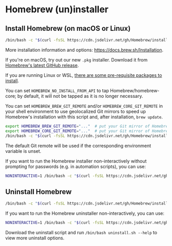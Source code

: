 # Homebrew (un)installer

## Install Homebrew (on macOS or Linux)

```bash
/bin/bash -c "$(curl -fsSL https://cdn.jsdelivr.net/gh/Homebrew/install@master/install.sh)"
```

More installation information and options: <https://docs.brew.sh/Installation>.

If you're on macOS, try out our new `.pkg` installer. Download it from [Homebrew's latest GitHub release](https://github.com/Homebrew/brew/releases/latest).

If you are running Linux or WSL, [there are some pre-requisite packages to install](https://docs.brew.sh/Homebrew-on-Linux#requirements).

You can set `HOMEBREW_NO_INSTALL_FROM_API` to tap Homebrew/homebrew-core; by default, it will not be tapped as it is no longer necessary.

You can set `HOMEBREW_BREW_GIT_REMOTE` and/or `HOMEBREW_CORE_GIT_REMOTE` in your shell environment to use geolocalized Git mirrors to speed up Homebrew's installation with this script and, after installation, `brew update`.

```bash
export HOMEBREW_BREW_GIT_REMOTE="..."  # put your Git mirror of Homebrew/brew here
export HOMEBREW_CORE_GIT_REMOTE="..."  # put your Git mirror of Homebrew/homebrew-core here
/bin/bash -c "$(curl -fsSL https://cdn.jsdelivr.net/gh/Homebrew/install@master/install.sh)"
```

The default Git remote will be used if the corresponding environment variable is unset.

If you want to run the Homebrew installer non-interactively without prompting for passwords (e.g. in automation scripts), you can use:

```bash
NONINTERACTIVE=1 /bin/bash -c "$(curl -fsSL https://cdn.jsdelivr.net/gh/Homebrew/install@master/install.sh)"
```

## Uninstall Homebrew

```bash
/bin/bash -c "$(curl -fsSL https://cdn.jsdelivr.net/gh/Homebrew/install@master/uninstall.sh)"
```

If you want to run the Homebrew uninstaller non-interactively, you can use:

```bash
NONINTERACTIVE=1 /bin/bash -c "$(curl -fsSL https://cdn.jsdelivr.net/gh/Homebrew/install@master/uninstall.sh)"
```

Download the uninstall script and run `/bin/bash uninstall.sh --help` to view more uninstall options.
